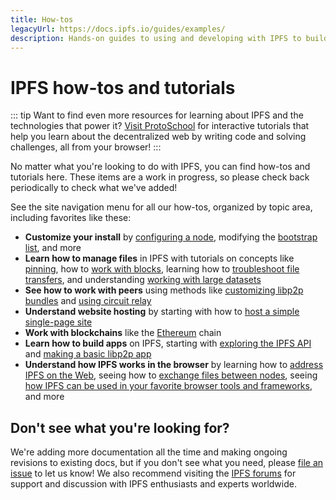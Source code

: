 ```yaml
---
title: How-tos
legacyUrl: https://docs.ipfs.io/guides/examples/
description: Hands-on guides to using and developing with IPFS to build decentralized web apps and services.
---
```


# IPFS how-tos and tutorials

::: tip
Want to find even more resources for learning about IPFS and the technologies that power it? [Visit ProtoSchool](https://proto.school) for interactive tutorials that help you learn about the decentralized web by writing code and solving challenges, all from your browser!
:::

No matter what you're looking to do with IPFS, you can find how-tos and tutorials here. These items are a work in progress, so please check back periodically to check what we've added!

See the site navigation menu for all our how-tos, organized by topic area, including favorites like these:

- **Customize your install** by [configuring a node](/how-to/configure-node/), modifying the [bootstrap list](/how-to/modify-bootstrap-list/), and more
- **Learn how to manage files** in IPFS with tutorials on concepts like [pinning](/how-to/pin-files/), how to [work with blocks](/how-to/work-with-blocks/), learning how to [troubleshoot file transfers](https://github.com/ipfs/go-ipfs/blob/master/docs/file-transfer.md), and understanding [working with large datasets](https://github.com/ipfs/archives/tree/master/tutorials/replicating-large-datasets)
- **See how to work with peers** using methods like [customizing libp2p bundles](https://github.com/ipfs/js-ipfs/tree/master/examples/custom-libp2p) and [using circuit relay](https://github.com/ipfs/js-ipfs/tree/master/examples/circuit-relaying)
- **Understand website hosting** by starting with how to [host a simple single-page site](/how-to/host-single-page-site/)
- **Work with blockchains** like the [Ethereum](https://github.com/ipfs/js-ipfs/tree/master/examples/explore-ethereum-blockchain) chain
- **Learn how to build apps** on IPFS, starting with [exploring the IPFS API](https://github.com/ipfs/camp/tree/master/CORE_AND_ELECTIVE_COURSES/CORE_COURSE_C) and [making a basic libp2p app](https://github.com/ipfs/camp/tree/master/CORE_AND_ELECTIVE_COURSES/CORE_COURSE_B)
- **Understand how IPFS works in the browser** by learning how to [address IPFS on the Web](/how-to/address-ipfs-on-web/), seeing how to [exchange files between nodes](https://github.com/ipfs/js-ipfs/tree/master/examples/exchange-files-in-browser), seeing [how IPFS can be used in your favorite browser tools and frameworks](/how-to/browser-tools-frameworks/), and more

## Don't see what you're looking for?

We're adding more documentation all the time and making ongoing revisions to existing docs, but if you don't see what you need, please [file an issue](https://github.com/ipfs/docs/issues/new?assignees=&labels=OKR+3%3A+Content+Improvement%2C+docs-ipfs&template=content-request.md&title=%5BCONTENT+REQUEST%5D+%28add+your+title+here%21%29) to let us know! We also recommend visiting the [IPFS forums](https://discuss.ipfs.io/) for support and discussion with IPFS enthusiasts and experts worldwide.
